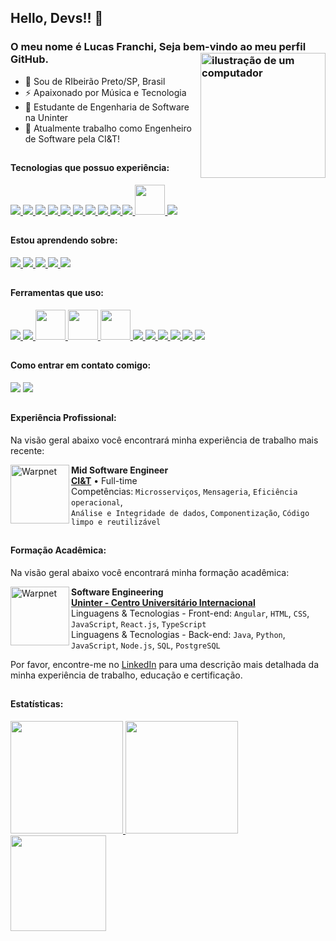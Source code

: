 <link rel="stylesheet" href="https://cdn.jsdelivr.net/gh/devicons/devicon@v2.15.1/devicon.min.css">

## Hello, Devs!! 👋

### O meu nome é Lucas Franchi, Seja bem-vindo ao meu perfil GitHub. <img src="https://raw.githubusercontent.com/MicaelliMedeiros/micaellimedeiros/master/image/computer-illustration.png" alt="ilustração de um computador" min-width="200px" max-width="200px" width="200px" align="right">

- 🔰 Sou de RIbeirão Preto/SP, Brasil
- ⚡ Apaixonado por Música e Tecnologia
- 🧠 Estudante de Engenharia de Software na Uninter
- 🏦 Atualmente trabalho como Engenheiro de Software pela CI&T!

##

#### Tecnologias que possuo experiência:

<div>
<a href="https://angular.io/">
  <img src="https://skillicons.dev/icons?i=angular"/>
</a>
<a href="https://www.java.com/pt-BR/">
  <img src="https://skillicons.dev/icons?i=java"/>
</a>
<a href="https://spring.io/">
  <img src="https://skillicons.dev/icons?i=spring"/>
</a>
<a href="https://developer.mozilla.org/pt-BR/docs/Web/HTML">
  <img src="https://skillicons.dev/icons?i=html"/>
</a>
<a href="https://developer.mozilla.org/pt-BR/docs/Web/CSS">
  <img src="https://skillicons.dev/icons?i=css"/>
</a>
<a href="https://sass-lang.com">
  <img src="https://skillicons.dev/icons?i=sass"/>
</a>
<a href="https://developer.mozilla.org/pt-BR/docs/Web/JavaScript">
  <img src="https://skillicons.dev/icons?i=js"/>
</a>
<a href="https://www.typescriptlang.org/pt/">
  <img src="https://skillicons.dev/icons?i=ts"/>
</a>
<a href="https://git-scm.com/">
  <img src="https://skillicons.dev/icons?i=git"/>
</a>
<a href="https://about.gitlab.com/">
  <img src="https://skillicons.dev/icons?i=gitlab"/>
</a>
<a href="https://npmjs.com">
  <img src="https://i.postimg.cc/zBfCqdPJ/npm.png" width="48" height="48"/>
</a>
<a href="https://www.postgresql.org">
  <img src="https://skillicons.dev/icons?i=postgres"/>
</a>
</div>

##

#### Estou aprendendo sobre:

<div>
<a href="https://pt-br.react.dev">
  <img src="https://skillicons.dev/icons?i=react"/>
</a>
<a href="https://nodejs.org">
  <img src="https://skillicons.dev/icons?i=nodejs"/>
</a>
<a href="https://aws.amazon.com/pt/">
  <img src="https://skillicons.dev/icons?i=aws"/>
</a>
<a href="https://aws.amazon.com/pt/">
  <img src="https://skillicons.dev/icons?i=python"/>
</a>
<a href="https://dotnet.microsoft.com/pt-br/">
  <img src="https://skillicons.dev/icons?i=dotnet"/>
</a>
</div>

##

#### Ferramentas que uso:

<div>
<a href="https://code.visualstudio.com" >
  <img src="https://skillicons.dev/icons?i=vscode"/>
</a>
<a href="https://eclipseide.org/" >
  <img src="https://skillicons.dev/icons?i=eclipse"/>
</a>
<a href="https://insomnia.rest">
  <img src="https://i.postimg.cc/MHch4m7T/insomnia.png" width="48" height="48"/>
</a>
<a href="https://www.postman.com">
  <img src="https://i.postimg.cc/QNyBTNVk/postman.png" width="48" height="48"/>
</a>
<a href="https://www.beekeeperstudio.io">
  <img src="https://i.postimg.cc/j5sT81d4/beekeeperstudio.png" width="48" height="48"/>
</a>
<a href="https://github.com/pt" >
  <img src="https://skillicons.dev/icons?i=github"/>
</a>
<a href="https://git-scm.com" >
  <img src="https://skillicons.dev/icons?i=git"/>
</a>
<a href="https://azure.microsoft.com/pt-br/products/devops/" >
  <img src="https://skillicons.dev/icons?i=azure"/>
</a>
<a href="https://www.figma.com" >
  <img src="https://skillicons.dev/icons?i=figma"/>
</a>
<a href="https://www.adobe.com/br/products/illustrator.html" >
  <img src="https://skillicons.dev/icons?i=ai"/>
</a>
<a href="https://www.adobe.com/br/products/photoshop.html" >
  <img src="https://skillicons.dev/icons?i=ps"/>
</a>
</div>

##

#### Como entrar em contato comigo:

<div>
<a href="https://www.linkedin.com/in/lucasfranchi" target="_blank"><img src="https://img.shields.io/badge/-LinkedIn-%230077B5?style=for-the-badge&logo=linkedin&logoColor=white" target="_blank"></a>       
<a href ="mailto:lucas.franchi12@outlook.com"><img src="https://img.shields.io/badge/mail-FFFFFF?style=for-the-badge&logo=apple&logoColor=black" target="_blank"></a>
</div>

##

#### Experiência Profissional:

Na visão geral abaixo você encontrará minha experiência de trabalho mais recente:

[<img align="left" height="94px" width="94px" alt="Warpnet" src="https://scontent.faqa4-1.fna.fbcdn.net/v/t39.30808-6/305270011_591355619180263_4772573816216907809_n.png?_nc_cat=110&ccb=1-7&_nc_sid=5f2048&_nc_ohc=_rFIFIZihOQAX_RMg8l&_nc_ht=scontent.faqa4-1.fna&oh=00_AfDkHMX50sE1iMKevt1k_2ZSVd4bO-bpJFLHg66p6MjTeQ&oe=655DD8B7"/>](https://shx.com.br/)

**Mid Software Engineer** \
[**CI&T**](https://ciandt.com/br/pt-br/home) • Full-time \
Competências: `Microsserviços`, `Mensageria`, `Eficiência operacional`,
<br/> `Análise e Integridade de dados`, `Componentização`, `Código limpo e reutilizável`

##

#### Formação Acadêmica:

Na visão geral abaixo você encontrará minha formação acadêmica:

[<img align="left" height="94px" width="94px" alt="Warpnet" src="https://upload.wikimedia.org/wikipedia/commons/c/c7/Centro_Universit%C3%A1rio_Internacional.jpg"/>](https://cubos.academy/)

**Software Engineering** \
[**Uninter - Centro Universitário Internacional**](https://www.uninter.com/) \
Linguagens & Tecnologias - Front-end: `Angular`, `HTML`, `CSS`, `JavaScript`, `React.js`, `TypeScript`
<br/>Linguagens & Tecnologias - Back-end: `Java`, `Python`, `JavaScript`, `Node.js`, `SQL`, `PostgreSQL`

Por favor, encontre-me no [LinkedIn](https://www.linkedin.com/in/lucasfranchi/) para uma descrição mais detalhada da minha experiência de trabalho, educação e certificação.

##

#### Estatísticas:

<div>
<a href="https://github.com/lucasfranchi">
<img loading="lazy" height="180em" src="https://github-readme-stats.vercel.app/api/top-langs/?username=lucasfranchi&layout=compact&langs_count=7&theme=radical"/>
<img loading="lazy" height="180em" src="https://github-readme-stats.vercel.app/api/?username=lucasfranchi&show_icons=true&include_all_commits=true&theme=radical"/>
<img loading="lazy" height="153em" src="http://github-readme-streak-stats.herokuapp.com/?user=lucasfranchi&amp;theme=radical">
</a>
</div>
